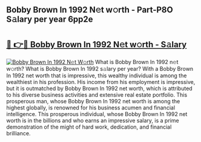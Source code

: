## Bobby Brown In 1992 N𝚎t w𝚘rth - Part-P8O S𝚊lary per year 6pp2e

# <h2><a href="http://gc00s2.nevu.top/?p=Bobby+Brown+In+1992">🔗 👉🔴 Bobby Brown In 1992 N𝚎t w𝚘rth - S𝚊lary</a></h2>

[![Bobby Brown In 1992 N𝚎t W𝚘rth](https://i.imgur.com/EBH3L9S.jpeg)](http://gc00s2.nevu.top/?p=Bobby+Brown+In+1992)
What is Bobby Brown In 1992 n𝚎t w𝚘rth? What is Bobby Brown In 1992 s𝚊lary per year?
With a Bobby Brown In 1992 net worth that is impressive, this wealthy individual is among the wealthiest in his profession. His income from his employment is impressive, but it is outmatched by Bobby Brown In 1992 net worth, which is attributed to his diverse business activities and extensive real estate portfolio. This prosperous man, whose Bobby Brown In 1992 net worth is among the highest globally, is renowned for his business acumen and financial intelligence. This prosperous individual, whose Bobby Brown In 1992 net worth is in the billions and who earns an impressive salary, is a prime demonstration of the might of hard work, dedication, and financial brilliance.
